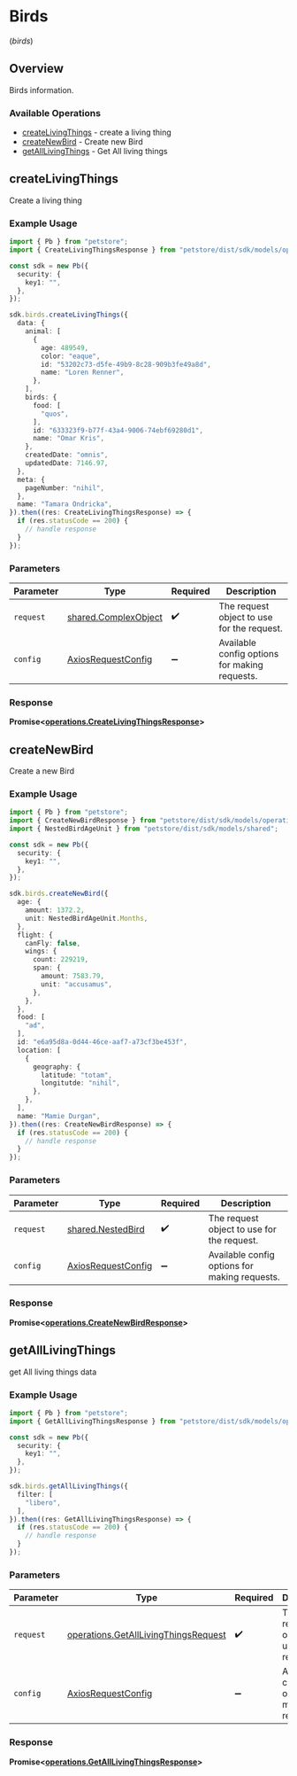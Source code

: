 # Birds
(*birds*)

## Overview

Birds information.

### Available Operations

* [createLivingThings](#createlivingthings) - create a living thing
* [createNewBird](#createnewbird) - Create new Bird
* [getAllLivingThings](#getalllivingthings) - Get All living things

## createLivingThings

Create a living thing

### Example Usage

```typescript
import { Pb } from "petstore";
import { CreateLivingThingsResponse } from "petstore/dist/sdk/models/operations";

const sdk = new Pb({
  security: {
    key1: "",
  },
});

sdk.birds.createLivingThings({
  data: {
    animal: [
      {
        age: 489549,
        color: "eaque",
        id: "53202c73-d5fe-49b9-8c28-909b3fe49a8d",
        name: "Loren Renner",
      },
    ],
    birds: {
      food: [
        "quos",
      ],
      id: "633323f9-b77f-43a4-9006-74ebf69280d1",
      name: "Omar Kris",
    },
    createdDate: "omnis",
    updatedDate: 7146.97,
  },
  meta: {
    pageNumber: "nihil",
  },
  name: "Tamara Ondricka",
}).then((res: CreateLivingThingsResponse) => {
  if (res.statusCode == 200) {
    // handle response
  }
});
```

### Parameters

| Parameter                                                    | Type                                                         | Required                                                     | Description                                                  |
| ------------------------------------------------------------ | ------------------------------------------------------------ | ------------------------------------------------------------ | ------------------------------------------------------------ |
| `request`                                                    | [shared.ComplexObject](../../models/shared/complexobject.md) | :heavy_check_mark:                                           | The request object to use for the request.                   |
| `config`                                                     | [AxiosRequestConfig](https://axios-http.com/docs/req_config) | :heavy_minus_sign:                                           | Available config options for making requests.                |


### Response

**Promise<[operations.CreateLivingThingsResponse](../../models/operations/createlivingthingsresponse.md)>**


## createNewBird

Create a new Bird

### Example Usage

```typescript
import { Pb } from "petstore";
import { CreateNewBirdResponse } from "petstore/dist/sdk/models/operations";
import { NestedBirdAgeUnit } from "petstore/dist/sdk/models/shared";

const sdk = new Pb({
  security: {
    key1: "",
  },
});

sdk.birds.createNewBird({
  age: {
    amount: 1372.2,
    unit: NestedBirdAgeUnit.Months,
  },
  flight: {
    canFly: false,
    wings: {
      count: 229219,
      span: {
        amount: 7583.79,
        unit: "accusamus",
      },
    },
  },
  food: [
    "ad",
  ],
  id: "e6a95d8a-0d44-46ce-aaf7-a73cf3be453f",
  location: [
    {
      geography: {
        latitude: "totam",
        longitutde: "nihil",
      },
    },
  ],
  name: "Mamie Durgan",
}).then((res: CreateNewBirdResponse) => {
  if (res.statusCode == 200) {
    // handle response
  }
});
```

### Parameters

| Parameter                                                    | Type                                                         | Required                                                     | Description                                                  |
| ------------------------------------------------------------ | ------------------------------------------------------------ | ------------------------------------------------------------ | ------------------------------------------------------------ |
| `request`                                                    | [shared.NestedBird](../../models/shared/nestedbird.md)       | :heavy_check_mark:                                           | The request object to use for the request.                   |
| `config`                                                     | [AxiosRequestConfig](https://axios-http.com/docs/req_config) | :heavy_minus_sign:                                           | Available config options for making requests.                |


### Response

**Promise<[operations.CreateNewBirdResponse](../../models/operations/createnewbirdresponse.md)>**


## getAllLivingThings

get All living things data

### Example Usage

```typescript
import { Pb } from "petstore";
import { GetAllLivingThingsResponse } from "petstore/dist/sdk/models/operations";

const sdk = new Pb({
  security: {
    key1: "",
  },
});

sdk.birds.getAllLivingThings({
  filter: [
    "libero",
  ],
}).then((res: GetAllLivingThingsResponse) => {
  if (res.statusCode == 200) {
    // handle response
  }
});
```

### Parameters

| Parameter                                                                                    | Type                                                                                         | Required                                                                                     | Description                                                                                  |
| -------------------------------------------------------------------------------------------- | -------------------------------------------------------------------------------------------- | -------------------------------------------------------------------------------------------- | -------------------------------------------------------------------------------------------- |
| `request`                                                                                    | [operations.GetAllLivingThingsRequest](../../models/operations/getalllivingthingsrequest.md) | :heavy_check_mark:                                                                           | The request object to use for the request.                                                   |
| `config`                                                                                     | [AxiosRequestConfig](https://axios-http.com/docs/req_config)                                 | :heavy_minus_sign:                                                                           | Available config options for making requests.                                                |


### Response

**Promise<[operations.GetAllLivingThingsResponse](../../models/operations/getalllivingthingsresponse.md)>**

